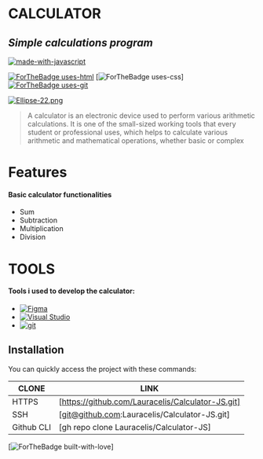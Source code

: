 # CALCULATOR
## _Simple calculations program_

[![made-with-javascript](https://img.shields.io/badge/Made%20with-JavaScript-1f425f.svg)](https://www.javascript.com)

[![ForTheBadge uses-html](http://ForTheBadge.com/images/badges/uses-html.svg)](http://ForTheBadge.com)  [![ForTheBadge uses-css](http://ForTheBadge.com/images/badges/uses-css.svg)]  [![ForTheBadge uses-git](http://ForTheBadge.com/images/badges/uses-git.svg)](https://GitHub.com/)


[![Ellipse-22.png](https://i.postimg.cc/J0WJM5q2/Ellipse-22.png)](https://postimg.cc/HcBjt5Fw)



> A calculator is an electronic device used to perform various arithmetic calculations.
> It is one of the small-sized working tools that every student or professional uses, which helps to calculate various arithmetic and mathematical operations, whether basic or complex


# Features
####  Basic calculator functionalities
- Sum
- Subtraction
- Multiplication
- Division


# TOOLS

#### Tools i used to develop the calculator:

- [![Figma](https://img.shields.io/badge/--F24E1E?logo=figma&logoColor=ffffff)](https://www.figma.com/)
- [![Visual Studio](https://img.shields.io/badge/--6C33AF?logo=visual%20studio)](https://visualstudio.microsoft.com/)
- [![git](https://img.shields.io/badge/--F05032?logo=git&logoColor=ffffff)](http://git-scm.com/)



## Installation

You can quickly access the project with these commands:

| CLONE | LINK |
| ------ | ------ |
| HTTPS | [https://github.com/Lauracelis/Calculator-JS.git] |
|SSH | [git@github.com:Lauracelis/Calculator-JS.git]|
| Github CLI | [gh repo clone Lauracelis/Calculator-JS] |



[![ForTheBadge built-with-love](http://ForTheBadge.com/images/badges/built-with-love.svg)]
